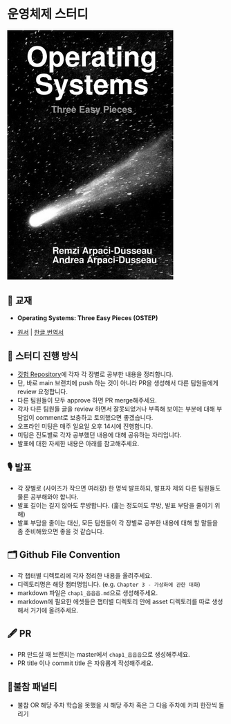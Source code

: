 # 운영체제 스터디

![OSTEP.jpg](./cover_image.jpg)

## 📖 교재

- **Operating Systems: Three Easy Pieces (OSTEP)**

- [원서](https://pages.cs.wisc.edu/~remzi/OSTEP/) | [한글 번역서](https://product.kyobobook.co.kr/detail/S000001732402)

## 📜 스터디 진행 방식

- [깃헙 Repository]()에 각자 각 장별로 공부한 내용을 정리합니다.
- 단, 바로 main 브랜치에 push 하는 것이 아니라 PR을 생성해서 다른 팀원들에게 review 요청합니다.
- 다른 팀원들이 모두 approve 하면 PR merge해주세요.
- 각자 다른 팀원들 글을 review 하면서 잘못되었거나 부족해 보이는 부분에 대해 부담없이 comment로 보충하고 토의했으면 좋겠습니다.
- 오프라인 미팅은 매주 일요일 오후 14시에 진행합니다.
- 미팅은 진도별로 각자 공부했던 내용에 대해 공유하는 자리입니다.
- 발표에 대한 자세한 내용은 아래를 참고해주세요.

## 🎙 발표

- 각 장별로 (사이즈가 작으면 여러장) 한 명씩 발표하되, 발표자 제외 다른 팀원들도 물론 공부해와야 합니다.
- 발표 길이는 길지 않아도 무방합니다. (훑는 정도여도 무방, 발표 부담을 줄이기 위해)
- 발표 부담을 줄이는 대신, 모든 팀원들이 각 장별로 공부한 내용에 대해 할 말들을 좀 준비해왔으면 좋을 것 같습니다.

## 🗂 Github File Convention

- 각 챕터별 디렉토리에 각자 정리한 내용을 올려주세요.
- 디렉토리명은 해당 챕터명입니다. (e.g. `Chapter 3 - 가상화에 관한 대화`)
- markdown 파일은 `chap1_읍읍읍.md`으로 생성해주세요.
- markdown에 필요한 에셋들은 챕터별 디렉토리 안에 asset 디렉토리를 따로 생성해서 거기에 올려주세요.

## 🖋 PR

- PR 만드실 때 브랜치는 master에서 `chap1_읍읍읍`으로 생성해주세요.
- PR title 이나 commit title 은 자유롭게 작성해주세요.

## 🥤불참 패널티

- 불참 OR 해당 주차 학습을 못했을 시 해당 주차 혹은 그 다음 주차에 커피 한잔씩 돌리기